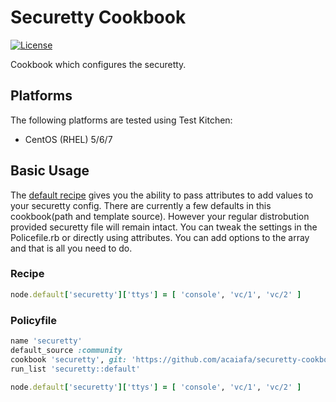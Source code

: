 # Securetty Cookbook
[![License](https://img.shields.io/badge/license-Apache_2-blue.svg)](https://www.apache.org/licenses/LICENSE-2.0)

Cookbook which configures the securetty.

## Platforms
The following platforms are tested using Test Kitchen:

- CentOS (RHEL) 5/6/7

## Basic Usage
The [default recipe](recipes/default.rb) gives you the ability to pass attributes to add values to your securetty config.
There are currently a few  defaults in this cookbook(path and template source). However your regular distrobution provided securetty file will remain intact.
You can tweak the settings in the Policefile.rb or directly using attributes. You can add options to the array and that is all you need to do.

### Recipe
```ruby
node.default['securetty']['ttys'] = [ 'console', 'vc/1', 'vc/2' ]
```

### Policyfile
``` ruby
name 'securetty'
default_source :community
cookbook 'securetty', git: 'https://github.com/acaiafa/securetty-cookbook'
run_list 'securetty::default'

node.default['securetty']['ttys'] = [ 'console', 'vc/1', 'vc/2' ] 
```

